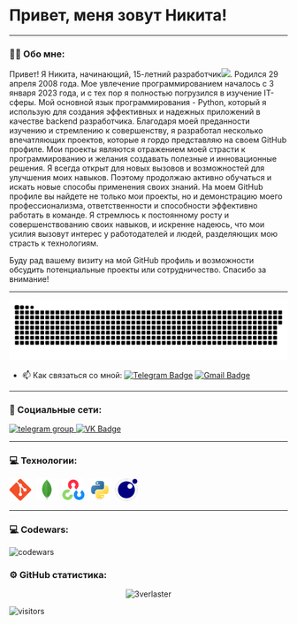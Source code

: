 # Привет, меня зовут Никита!

---

### :man_technologist: Обо мне:

Привет! Я Никита, начинающий, 15-летний разработчик<img src="https://media.giphy.com/media/WUlplcMpOCEmTGBtBW/giphy.gif" width="30px">. Родился 29 апреля 2008 года. Мое увлечение программированием началось с 3 января 2023 года, и с тех пор я полностью погрузился в изучение IT-сферы. Мой основной язык программирования - Python, который я использую для создания эффективных и надежных приложений в качестве backend разработчика. Благодаря моей преданности изучению и стремлению к совершенству, я разработал несколько впечатляющих проектов, которые я гордо представляю на своем GitHub профиле. Мои проекты являются отражением моей страсти к программированию и желания создавать полезные и инновационные решения. Я всегда открыт для новых вызовов и возможностей для улучшения моих навыков. Поэтому продолжаю активно обучаться и искать новые способы применения своих знаний. На моем GitHub профиле вы найдете не только мои проекты, но и демонстрацию моего профессионализма, ответственности и способности эффективно работать в команде. Я стремлюсь к постоянному росту и совершенствованию своих навыков, и искренне надеюсь, что мои усилия вызовут интерес у работодателей и людей, разделяющих мою страсть к технологиям.

Буду рад вашему визиту на мой GitHub профиль и возможности обсудить потенциальные проекты или сотрудничество. Спасибо за внимание!

---

<p align="center">
 <img width="600" src="assets/github-snake.svg" alt="snake"/>
</p>

- :mailbox: Как связаться со мной: [![Telegram Badge](https://img.shields.io/badge/-everlaster_official-blue?style=flat&logo=Telegram&logoColor=white)](https://t.me/everlaster_official) [![Gmail Badge](https://img.shields.io/badge/-Gmail-red?style=flat&logo=Gmail&logoColor=white)](mailto:ndizhevskij@gmail.com)

---

### 🤝 Социальные сети:

  <div id="badges">
    <a href="https://t.me/3verlaster" target="_blank">
      <img src="https://cdn-icons-png.flaticon.com/512/2111/2111646.png" width="40" height="40" alt="telegram group" />
    </a>
    <a href="https://vk.com/3verlaster" target="_blank">
      <img src="https://cdn-icons-png.flaticon.com/512/145/145813.png" width="40" height="40" alt="VK Badge"/>
    </a>
  </div>
  
---

### 💻 Технологии:

<div>
  <img src="https://github.com/devicons/devicon/blob/master/icons/git/git-original.svg" title="git" alt="git" width="40" height="40"/>&nbsp
  <img src="https://github.com/devicons/devicon/blob/master/icons/mongodb/mongodb-original.svg" title="mongodb" alt="mongodb" width="40" height="40"/>&nbsp
  <img src="https://github.com/devicons/devicon/blob/master/icons/opencv/opencv-original.svg" title="opencv" alt="opencv" width="40" height="40"/>&nbsp
  <img src="https://github.com/devicons/devicon/blob/master/icons/python/python-original.svg" title="python" alt="python" width="40" height="40"/>&nbsp
  <img src="https://github.com/devicons/devicon/blob/master/icons/lua/lua-original.svg" title="lua" alt="lua" width="40" height="40"/>&nbsp
</div>

---

### 💻 Codewars:

![codewars](https://www.codewars.com/users/3verlaster/badges/large)

### ⚙️ GitHub статистика:

<p align="center"> <img src="https://github-readme-stats.vercel.app/api?username=3verlaster&show_icons=true&theme=gotham" alt="3verlaster" />

![visitors](https://visitor-badge.laobi.icu/badge?page_id=3verlaster.visitor-badge)

